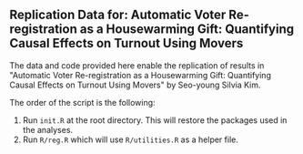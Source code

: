 ## Replication Data for: Automatic Voter Re-registration as a Housewarming Gift: Quantifying Causal Effects on Turnout Using Movers

The data and code provided here enable the replication of results in "Automatic Voter Re-registration as a Housewarming Gift: Quantifying Causal Effects on Turnout Using Movers" by Seo-young Silvia Kim.

The order of the script is the following:

1. Run `init.R` at the root directory. This will restore the packages used in the analyses.
2. Run `R/reg.R` which will use `R/utilities.R` as a helper file.
